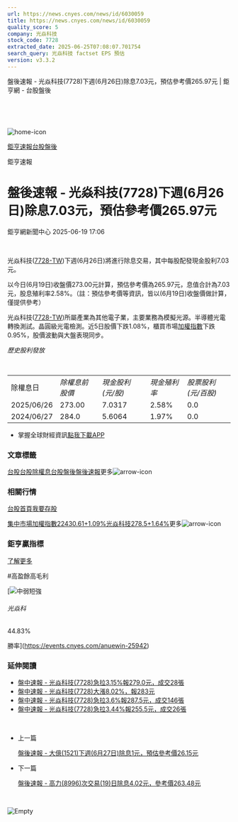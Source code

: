 ```yaml
---
url: https://news.cnyes.com/news/id/6030059
title: https://news.cnyes.com/news/id/6030059
quality_score: 5
company: 光焱科技
stock_code: 7728
extracted_date: 2025-06-25T07:08:07.701754
search_query: 光焱科技 factset EPS 預估
version: v3.3.2
---
```


盤後速報 - 光焱科技(7728)下週(6月26日)除息7.03元，預估參考價265.97元 | 鉅亨網 - 台股盤後

‌

‌

![home-icon](/assets/icons/breadCrumb/symbol-icon-home.svg)

[鉅亨速報](/news/cat/anue_live)[台股盤後](/news/cat/tw_afterhours)

鉅亨速報

# 盤後速報 - 光焱科技(7728)下週(6月26日)除息7.03元，預估參考價265.97元

鉅亨網新聞中心 2025-06-19 17:06

‌

光焱科技([7728-TW](https://www.cnyes.com/twstock/7728))下週(6月26日)將進行除息交易，其中每股配發現金股利7.03元。

以今日(6月19日)收盤價273.00元計算，預估參考價為265.97元，息值合計為7.03元，股息殖利率2.58%。（註：預估參考價等資訊，皆以(6月19日)收盤價做計算，僅提供參考）

光焱科技([7728-TW](https://www.cnyes.com/twstock/7728))所屬產業為其他電子業，主要業務為模擬光源。半導體光電轉換測試。晶圓級光電檢測。近5日股價下跌1.08%，櫃買市場[加權指數](https://invest.cnyes.com/index/TWS/TSE01)下跌0.95%，股價波動與大盤表現同步。

*歷史股利發放*

‌

|  |  |  |  |  |
| --- | --- | --- | --- | --- |
| 除權息日 | *除權息前股價* | *現金股利 (元/股)* | *現金殖利率* | *股票股利 (元/百股)* |
| 2025/06/26 | 273.00 | 7.0317 | 2.58% | 0.0 |
| 2024/06/27 | 284.0 | 5.6064 | 1.97% | 0.0 |

* 掌握全球財經資訊[點我下載APP](http://www.cnyes.com/app/?utm_source=mweb&utm_medium=HamMenuBanner&utm_campaign=fixed&utm_content=entr)

### 文章標籤

[台股](https://news.cnyes.com/tag/台股 "台股")[台股除權息](https://news.cnyes.com/tag/台股除權息 "台股除權息")[台股盤後](https://news.cnyes.com/tag/台股盤後 "台股盤後")[盤後速報](https://news.cnyes.com/tag/盤後速報 "盤後速報")更多![arrow-icon](/assets/icons/arrows/arrow-down.svg)

### 相關行情

[台股首頁](https://www.cnyes.com/twstock)[我要存股](https://supr.link/8OHaU)

[集中市場加權指數22430.61+1.09%](https://invest.cnyes.com/index/TWS/TSE01)[光焱科技278.5+1.64%](https://www.cnyes.com/twstock/7728)更多![arrow-icon](/assets/icons/arrows/arrow-down.svg)

### 鉅亨贏指標

[了解更多](https://events.cnyes.com/anuewin-25942)

#高盈餘高毛利

[![中弱短強](/assets/icons/win-indicator/short-to-long.svg)

###### 光焱科

44.83%

勝率](https://events.cnyes.com/anuewin-25942)

### 延伸閱讀

* [盤中速報 - 光焱科技(7728)急拉3.15%報279.0元，成交28張](/news/id/6014703)
* [盤中速報 - 光焱科技(7728)大漲8.02%，報283元](/news/id/6012444)
* [盤中速報 - 光焱科技(7728)急拉3.6%報287.5元，成交146張](/news/id/6012252)
* [盤中速報 - 光焱科技(7728)急拉3.44%報255.5元，成交26張](/news/id/6009559)

‌

* 上一篇

  [盤後速報 - 大億(1521)下週(6月27日)除息1元，預估參考價26.15元](/news/id/6031924)
* 下一篇

  [盤後速報 - 高力(8996)次交易(19)日除息4.02元，參考價263.48元](/news/id/6028245)

‌

![Empty](/assets/icons/skeleton/empty-image.svg)

‌